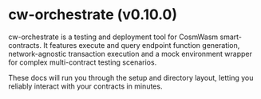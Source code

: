 # cw-orchestrate (v0.10.0)

cw-orchestrate is a testing and deployment tool for CosmWasm smart-contracts. It features execute and query endpoint function generation, network-agnostic transaction execution and a mock environment wrapper for complex multi-contract testing scenarios.

These docs will run you through the setup and directory layout, letting you reliably interact with your contracts in minutes.
